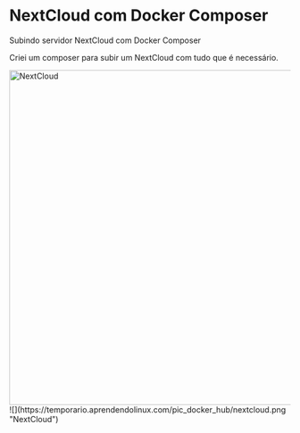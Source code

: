 # NextCloud com Docker Composer
Subindo servidor NextCloud com Docker Composer

Criei um composer para subir um NextCloud com tudo que é necessário.

<img src="https://temporario.aprendendolinux.com/pic_docker_hub/nextcloud.png" alt="NextCloud" width="800" height="600" title="NextCloud">
![](https://temporario.aprendendolinux.com/pic_docker_hub/nextcloud.png "NextCloud")



